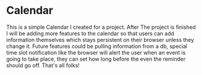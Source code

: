 # Calendar

This is a simple Calendar I created for a project. 
After The project is finished I will be adding more features to the calendar so that users can add information themselves
which stays persistent on their browser unless they change it. Future features could be pulling information from a db,
special time slot notification like the browser will alert the user when an event is going to take place, they can set
how long before the even the reminder should go off. That's all folks!
